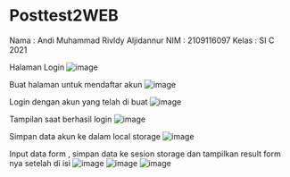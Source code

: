 # Posttest2WEB
Nama : Andi  Muhammad Rivldy Aljidannur
NIM : 2109116097
Kelas : SI C 2021

Halaman Login
![image](https://user-images.githubusercontent.com/120232605/227544708-18854200-87df-4a1d-b902-d441d349b87b.png)

Buat halaman untuk mendaftar akun
![image](https://user-images.githubusercontent.com/120232605/227545414-4e6be333-7868-45de-84d8-41a09eb872d0.png)

Login dengan akun yang telah di buat
![image](https://user-images.githubusercontent.com/120232605/227545819-fd033f37-28b5-45ee-9972-c96067e7321c.png)

Tampilan saat berhasil login 
![image](https://user-images.githubusercontent.com/120232605/227547851-63d2552a-7f22-413b-9d10-a471da8b7972.png)

Simpan data akun ke dalam local storage
![image](https://user-images.githubusercontent.com/120232605/227548918-93d34745-6ece-45b3-930a-aa30644098bb.png)

Input data form , simpan data ke sesion storage dan tampilkan result form nya setelah di isi
![image](https://user-images.githubusercontent.com/120232605/227550227-5c856c29-52e5-42c4-b288-fa8967be2fa0.png)
![image](https://user-images.githubusercontent.com/120232605/227550483-1616e684-fbb8-433e-918e-234952062e0a.png)
![image](https://user-images.githubusercontent.com/120232605/227550904-a3c96be1-dda5-4f19-959d-9e159866c77c.png)

